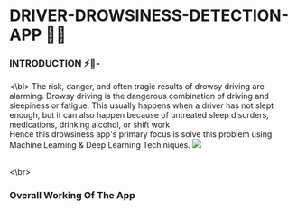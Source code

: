 # DRIVER-DROWSINESS-DETECTION-APP 🚀🚗

### INTRODUCTION ⚡📑-
<bl><\bl>
The risk, danger, and often tragic results of drowsy driving are alarming. Drowsy driving is the dangerous combination of driving and sleepiness or fatigue. This usually happens when a driver has not slept enough, but it can also happen because of untreated sleep disorders, medications, drinking alcohol, or shift work
<br>
Hence this drowsiness app's primary focus is solve this problem using Machine Learning & Deep Learning Techiniques.
![](driverapp.gif)

<br><\br>

### Overall Working Of The App

